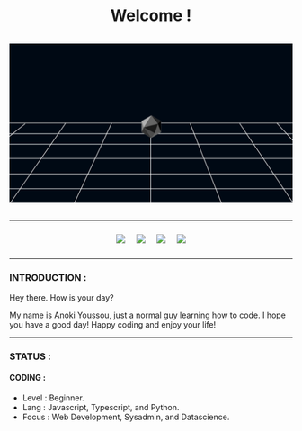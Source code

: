 <div style="display : grid; grid-template-columns : auto ; grid-template-rows : auto auto;" align="center">

# Welcome !

![banner](/banner.png)
  
----

<div style="display : flex; justify-content : center;">
  
<!--GITHUB-->
<a href="https://www.github.com/anokidev" style="margin : 10px;">
<img src="https://img.shields.io/github/followers/anokidev?color=black&label=GITHUB&logo=github&style=for-the-badge"/>
</a>

<!--YOUTUBE-->
<a href="https://www.youtube.com/channel/UCRPOp9IYKKzI8S4KLIyqYfw" style="margin : 10px;">
  <img src="https://img.shields.io/youtube/channel/subscribers/UCRPOp9IYKKzI8S4KLIyqYfw?color=red&label=YOUTUBE&logo=youtube&logoColor=red&style=for-the-badge"/>
</a>
  
<!--TWITTER-->
<a href="https://twitter.com/anokidev" style="margin : 10px;">
<img src="https://img.shields.io/twitter/follow/anokidev?color=blue&label=Twitter&logo=Twitter&style=for-the-badge"/>
</a>

<!--REDDIT-->
<a href="https://www.reddit.com/user/Anoki-Youssou" style="margin : 10px;">
<img src="https://img.shields.io/reddit/user-karma/combined/Anoki-Youssou?color=red&label=reddit&logo=reddit&style=for-the-badge"/>
</a>

</div>
  
</div>

----

### INTRODUCTION :

Hey there. How is your day?

My name is Anoki Youssou, just a normal guy learning how to code.
I hope you have a good day! Happy coding and enjoy your life!

----

### STATUS :

#### CODING :

- Level : Beginner.
- Lang : Javascript, Typescript, and Python.
- Focus : Web Development, Sysadmin, and Datascience.
